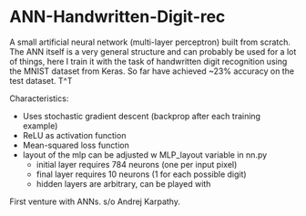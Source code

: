 # ANN-Handwritten-Digit-rec

A small artificial neural network (multi-layer perceptron) built from scratch. The ANN itself is a very general structure and can probably be used for a lot of things, here I train it with the task of handwritten digit recognition using the MNIST dataset from Keras. So far have achieved ~23\% accuracy on the test dataset. T^T

Characteristics:
- Uses stochastic gradient descent (backprop after each training example)
- ReLU as activation function
- Mean-squared loss function
- layout of the mlp can be adjusted w MLP_layout variable in nn.py
	- initial layer requires 784 neurons (one per input pixel)
	- final layer requires 10 neurons (1 for each possible digit)
	- hidden layers are arbitrary, can be played with

First venture with ANNs. s/o Andrej Karpathy.